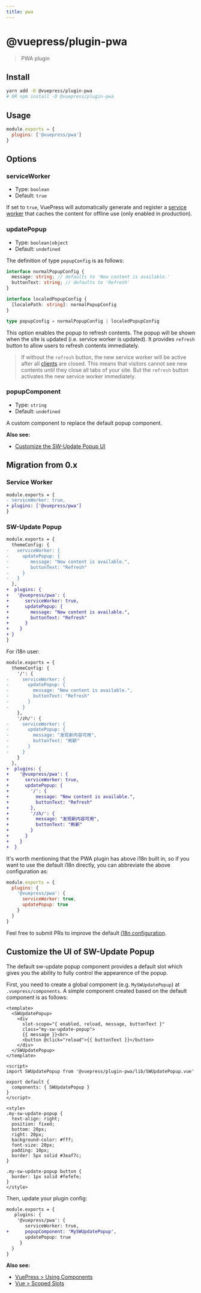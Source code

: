 ```yaml
---
title: pwa
---
```


# @vuepress/plugin-pwa

> PWA plugin

## Install

```bash
yarn add -D @vuepress/plugin-pwa
# OR npm install -D @vuepress/plugin-pwa
```

## Usage

```javascript
module.exports = {
  plugins: ['@vuepress/pwa']
}
```

## Options

### serviceWorker

- Type: `boolean`
- Default: `true`

If set to `true`, VuePress will automatically generate and register a [service worker](https://developers.google.com/web/fundamentals/primers/service-workers/) that caches the content for offline use (only enabled in production).

### updatePopup

- Type: `boolean|object`
- Default: `undefined`

The definition of type `popupConfig` is as follows:

```typescript
interface normalPopupConfig {
  message: string; // defaults to 'New content is available.'
  buttonText: string; // defaults to 'Refresh'
}

interface localedPopupConfig {
  [localePath: string]: normalPopupConfig
}

type popupConfig = normalPopupConfig | localedPopupConfig
```

This option enables the popup to refresh contents. The popup will be shown when the site is updated (i.e. service worker is updated). It provides `refresh` button to allow users to refresh contents immediately.

> If without the `refresh` button, the new service worker will be active after all [clients](https://developer.mozilla.org/en-US/docs/Web/API/Clients) are closed. This means that visitors cannot see new contents until they close all tabs of your site. But the `refresh` button activates the new service worker immediately.

### popupComponent

- Type: `string`
- Default: `undefined`

A custom component to replace the default popup component.

**Also see:**

- [Customize the SW-Update Popup UI](#customize-the-ui-of-sw-update-popup)

## Migration from 0.x

### Service Worker

``` diff
module.exports = {
- serviceWorker: true,
+ plugins: ['@vuepress/pwa']
}
```

### SW-Update Popup

``` diff
module.exports = {
  themeConfig: {
-   serviceWorker: {
-     updatePopup: { 
-        message: "New content is available.", 
-        buttonText: "Refresh" 
-     }
-   }
  },
+  plugins: {
+   '@vuepress/pwa': {
+      serviceWorker: true,
+      updatePopup: {
+        message: "New content is available.",
+        buttonText: "Refresh"
+      }
+    }
+ }
}
```

For i18n user:

``` diff
module.exports = {
  themeConfig: {
    '/': {
-     serviceWorker: {
-       updatePopup: {
-         message: "New content is available.",
-         buttonText: "Refresh"
-       }
-     }
    },
    '/zh/': {
-     serviceWorker: {
-       updatePopup: {
-         message: "发现新内容可用",
-         buttonText: "刷新"
-       }
-     }
    }
  },
+  plugins: {
+    '@vuepress/pwa': {
+      serviceWorker: true,
+      updatePopup: {
+        '/': {
+          message: "New content is available.",
+          buttonText: "Refresh"
+        },
+        '/zh/': {
+          message: "发现新内容可用",
+          buttonText: "刷新"
+        }
+      }
+    }
+  }
```

It's worth mentioning that the PWA plugin has above i18n built in, so if you want to use the default i18n directly, you can abbreviate the above configuration as:

```js
module.exports = {
  plugins: {
    '@vuepress/pwa': {
      serviceWorker: true,
      updatePopup: true
    }
  }
}
```

Feel free to submit PRs to improve the default [i18n configuration](https://github.com/vuejs/vuepress/blob/master/packages/%40vuepress/plugin-pwa/lib/i18n.js).

## Customize the UI of SW-Update Popup

The default sw-update popup component provides a default slot which gives you the ability to fully control the appearence of the popup.

First, you need to create a global component (e.g. `MySWUpdatePopup`) at `.vuepress/components`. A simple component created based on the default component is as follows:

```vue
<template>
  <SWUpdatePopup>
    <div
      slot-scope="{ enabled, reload, message, buttonText }"
      class="my-sw-update-popup">
      {{ message }}<br>
      <button @click="reload">{{ buttonText }}</button>
    </div>
  </SWUpdatePopup>
</template>

<script>
import SWUpdatePopup from '@vuepress/plugin-pwa/lib/SWUpdatePopup.vue'

export default {
  components: { SWUpdatePopup }
}
</script>

<style>
.my-sw-update-popup {
  text-align: right;
  position: fixed;
  bottom: 20px;
  right: 20px;
  background-color: #fff;
  font-size: 20px;
  padding: 10px;
  border: 5px solid #3eaf7c;
}

.my-sw-update-popup button {
  border: 1px solid #fefefe;
}
</style>
```

Then, update your plugin config:

``` diff
module.exports = {
   plugins: {
    '@vuepress/pwa': {
       serviceWorker: true,
+      popupComponent: 'MySWUpdatePopup',
       updatePopup: true
     }
  }
}
```

**Also see:**

- [VuePress > Using Components](../../guide/using-vue.md#using-components)
- [Vue > Scoped Slots](https://cn.vuejs.org/v2/guide/components-slots.html#scoped-slots)
